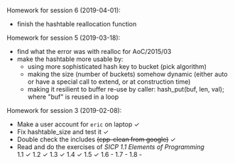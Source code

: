 Homework for session 6 (2019-04-01):

* finish the hashtable reallocation function

Homework for session 5 (2019-03-18):

* find what the error was with realloc for AoC/2015/03
* make the hashtable more usable by:
  * using more sophisticated hash key to bucket (pick algorithm)
  * making the size (number of buckets) somehow dynamic
    (either auto or have a special call to extend, or at construction time)
  * making it resilient to buffer re-use by caller:
    hash_put(buf, len, val); where "buf" is reused in a loop

Homework for session 3 (2019-02-08):

* Make a user account for `eric` on laptop ✓
* Fix hashtable\_size and test it ✓
* Double check the includes ~~(cpp-clean from google)~~ ✓
* Read and do the exercises of *SICP 1.1 Elements of Programming*  
  1.1 ✓ 1.2 ✓ 1.3 ✓ 1.4 ✓ 1.5 ✓ 1.6 - 1.7 - 1.8 -
